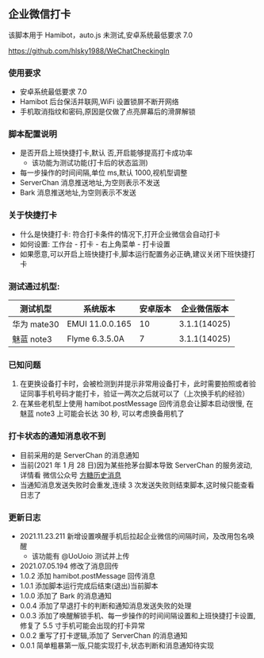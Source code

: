 ## 企业微信打卡

该脚本用于 Hamibot，auto.js 未测试,安卓系统最低要求 7.0

https://github.com/hlsky1988/WeChatCheckingIn

### 使用要求

- 安卓系统最低要求 7.0
- Hamibot 后台保活并联网,WiFi 设置锁屏不断开网络
- 手机取消指纹和密码,原因是仅做了点亮屏幕后的滑屏解锁

### 脚本配置说明

- 是否开启上班快捷打卡,默认 否,开启能够提高打卡成功率
  - 该功能为测试功能(打卡后的状态监测)
- 每一步操作的时间间隔,单位 ms,默认 1000,视机型调整
- ServerChan 消息推送地址,为空则表示不发送
- Bark 消息推送地址,为空则表示不发送

### 关于快捷打卡

- 什么是快捷打卡: 符合打卡条件的情况下,打开企业微信会自动打卡
- 如何设置: 工作台 - 打卡 - 右上角菜单 - 打卡设置
- 如果愿意,可以开启上班快捷打卡,脚本运行配置务必正确,建议关闭下班快捷打卡

### 测试通过机型:

| 测试机型    | 系统版本        | 安卓版本 | 企业微信版本 |
| ----------- | --------------- | -------- | ------------ |
| 华为 mate30 | EMUI 11.0.0.165 | 10       | 3.1.1(14025) |
| 魅蓝 note3  | Flyme 6.3.5.0A  | 7        | 3.1.1(14025) |

### 已知问题

1. 在更换设备打卡时，会被检测到并提示非常用设备打卡，此时需要拍照或者验证同事手机号码才能打卡，验证一两次之后就可以了（上次换手机的经验）
1. 在某些老机型上使用 hamibot.postMessage 回传消息会让脚本启动很慢, 在 魅蓝 note3 上可能会长达 30 秒, 可以考虑换备用机了

### 打卡状态的通知消息收不到

- 目前采用的是 ServerChan 的消息通知
- 当前(2021 年 1 月 28 日)因为某些抢茅台脚本导致 ServerChan 的服务波动,详情看 微信公众号 [方糖历史消息](https://mp.weixin.qq.com/s/gNMgRO863IfbNl6oZ1w8AA)
- 当通知消息发送失败时会重发,连续 3 次发送失败则结束脚本,这时候只能查看日志了

### 更新日志

- 2021.11.23.211 新增设置唤醒手机后拉起企业微信的间隔时间，及改用包名唤醒
  - 该功能有 @UoUoio 测试并上传
- 2021.07.05.194 修改了消息回传
- 1.0.2 添加 hamibot.postMessage 回传消息
- 1.0.1 添加脚本运行完成后结束(退出)当前脚本
- 1.0.0 添加了 Bark 的消息通知
- 0.0.4 添加了早退打卡的判断和通知消息发送失败的处理
- 0.0.3 添加了唤醒解锁手机、每一步操作的时间间隔设置和上班快捷打卡设置,修复了 5.5 寸手机可能会出现的打卡异常
- 0.0.2 重写了打卡逻辑,添加了 ServerChan 的消息通知
- 0.0.1 简单粗暴第一版,只能实现打卡,状态判断和消息通知待实现
